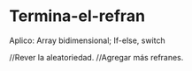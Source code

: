 # Termina-el-refran
Aplico: Array bidimensional; If-else, switch


//Rever la aleatoriedad. 
//Agregar más refranes.
